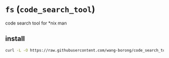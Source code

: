 # `fs` (`code_search_tool`)

code search tool for \*nix man

## install
```bash
curl -L -O https://raw.githubusercontent.com/wang-borong/code_search_tool/main/install.sh && bash install.sh
```
